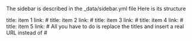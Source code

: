 The sidebar is described in the _data/sidebar.yml file Here is its structure

title: item 1 link: #
title: item 2 link: #
title: item 3 link: #
title: item 4 link: #
title: item 5 link: #
All you have to do is replace the titles and insert a real URL instead of #
